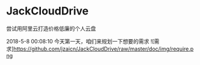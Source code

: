 # JackCloudDrive
尝试用阿里云打造价格低廉的个人云盘

2018-5-8 00:08:10
今天第一天，咱们来规划一下想要的需求
![需求]https://github.com/jzaicn/JackCloudDrive/raw/master/doc/img/require.png

